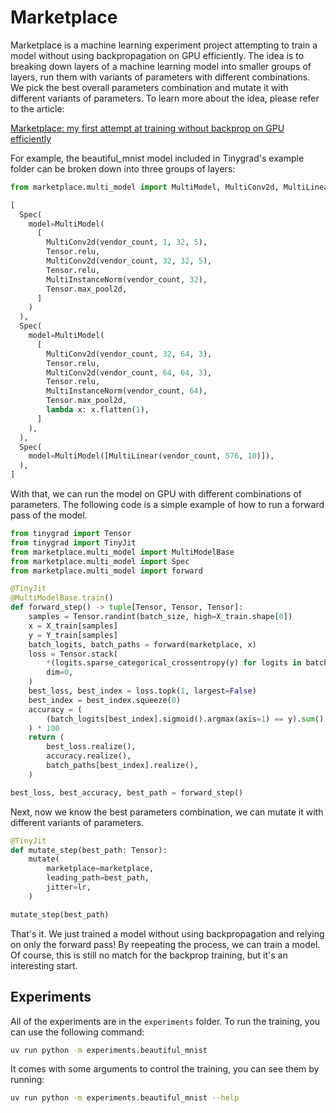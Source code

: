 # Marketplace
Marketplace is a machine learning experiment project attempting to train a model without using backpropagation on GPU efficiently.
The idea is to breaking down layers of a machine learning model into smaller groups of layers, run them with variants of parameters with different combinations.
We pick the best overall parameters combination and mutate it with different variants of parameters.
To learn more about the idea, please refer to the article:

[Marketplace: my first attempt at training without backprop on GPU efficiently](https://fangpenlin.com/posts/2025/08/18/marketplace-my-first-attempt-at-training-without-backprop-on-gpu-efficiently/)

For example, the beautiful_mnist model included in Tinygrad's example folder can be broken down into three groups of layers:

```python
from marketplace.multi_model import MultiModel, MultiConv2d, MultiLinear, MultiInstanceNorm

[
  Spec(
    model=MultiModel(
      [
        MultiConv2d(vendor_count, 1, 32, 5),
        Tensor.relu,
        MultiConv2d(vendor_count, 32, 32, 5),
        Tensor.relu,
        MultiInstanceNorm(vendor_count, 32),
        Tensor.max_pool2d,
      ]
    )
  ),
  Spec(
    model=MultiModel(
      [
        MultiConv2d(vendor_count, 32, 64, 3),
        Tensor.relu,
        MultiConv2d(vendor_count, 64, 64, 3),
        Tensor.relu,
        MultiInstanceNorm(vendor_count, 64),
        Tensor.max_pool2d,
        lambda x: x.flatten(1),
      ]
    ),
  ),
  Spec(
    model=MultiModel([MultiLinear(vendor_count, 576, 10)]),
  ),
]
```

With that, we can run the model on GPU with different combinations of parameters.
The following code is a simple example of how to run a forward pass of the model.

```python
from tinygrad import Tensor
from tinygrad import TinyJit
from marketplace.multi_model import MultiModelBase
from marketplace.multi_model import Spec
from marketplace.multi_model import forward

@TinyJit
@MultiModelBase.train()
def forward_step() -> tuple[Tensor, Tensor, Tensor]:
    samples = Tensor.randint(batch_size, high=X_train.shape[0])
    x = X_train[samples]
    y = Y_train[samples]
    batch_logits, batch_paths = forward(marketplace, x)
    loss = Tensor.stack(
        *(logits.sparse_categorical_crossentropy(y) for logits in batch_logits),
        dim=0,
    )
    best_loss, best_index = loss.topk(1, largest=False)
    best_index = best_index.squeeze(0)
    accuracy = (
        (batch_logits[best_index].sigmoid().argmax(axis=1) == y).sum() / batch_size
    ) * 100
    return (
        best_loss.realize(),
        accuracy.realize(),
        batch_paths[best_index].realize(),
    )

best_loss, best_accuracy, best_path = forward_step()

```

Next, now we know the best parameters combination, we can mutate it with different variants of parameters.

```python
@TinyJit
def mutate_step(best_path: Tensor):
    mutate(
        marketplace=marketplace,
        leading_path=best_path,
        jitter=lr,
    )

mutate_step(best_path)

```

That's it.
We just trained a model without using backpropagation and relying on only the forward pass!
By reepeating the process, we can train a model.
Of course, this is still no match for the backprop training, but it's an interesting start.

## Experiments

All of the experiments are in the `experiments` folder.
To run the training, you can use the following command:

```bash
uv run python -m experiments.beautiful_mnist
```

It comes with some arguments to control the training, you can see them by running:

```bash
uv run python -m experiments.beautiful_mnist --help
```
